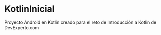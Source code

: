 # KotlinInicial
Proyecto Android en Kotlin creado para el reto de Introducción a Kotlin de DevExperto.com
